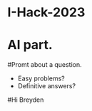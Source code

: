 # I-Hack-2023

# AI part.

#Promt about a question.
- Easy problems?
- Definitive answers?

#Hi Breyden
